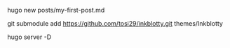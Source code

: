 hugo new posts/my-first-post.md



git submodule add https://github.com/tosi29/inkblotty.git themes/Inkblotty


hugo server -D
